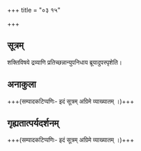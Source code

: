 +++
title = "०३ १५"

+++
## सूत्रम्
शक्तिविषये द्रव्याणि प्रतिच्छन्नान्युपनिधाय ब्रूयादुपस्पृशेति।
## अनाकुला
+++(सम्पादकटिप्पणिः- इदं सूत्रम् अग्रिमे व्याख्यातम् ।)+++

## गृह्यतात्पर्यदर्शनम्
+++(सम्पादकटिप्पणिः- इदं सूत्रम् अग्रिमे व्याख्यातम् ।)+++
